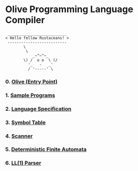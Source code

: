 # Olive Programming Language Compiler

```
 __________________________
< Hello fellow Rustaceans! >
 --------------------------
        \
         \
            _~^~^~_
        \) /  o o  \ (/
          '_   -   _'
          / '-----' \
```

### 0. [Olive (Entry Point)](compiler/olive)

### 1. [Sample Programs](programs)

### 2. [Language Specification](specification)

### 3. [Symbol Table](compiler/hash-map)

### 4. [Scanner](compiler/scanner)

### 5. [Deterministic Finite Automata](compiler/automata)

### 6. [LL(1) Parser](compiler/parser)

<!--### 7. [Flex](compiler/flex)-->

<!--### 8. [Bison](compiler/bison)-->
